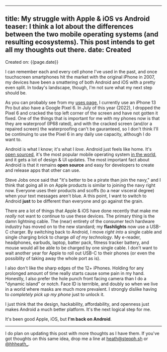 
---
title: My struggle with Apple & iOS vs Android
teaser: I think a lot about the differences between the two mobile operating systems (and resulting ecosystems). This post intends to get all my thoughts out there.
date: Created
---

Created on: {{page.date}}

I can remember each and every cell phone I've used in the past, and once touchscreen smartphones hit the market with the original iPhone in 2007, my devices have been a smattering of both Android and iOS with a pretty even split. In today's landscape, though, I'm not sure what my next step should be. 

As you can probably see from my [uses page](/pages/uses), I currently use an iPhone 13 Pro but also have a Google Pixel 6. In July of this year (2022), I dropped the Pixel 6 and cracked the top left corner of the screen and have not gotten it fixed. One of the things that is important for me with my phones now is that they are waterproof (IP68 rated), and with the cracked screen (and/or a repaired screen) the waterproofing can't be gauranteed, so I don't think I'll be continuing to use the Pixel 6 in any daily use capacity, although I do want to. 

Android is what I know; it's what I _love_. Android just feels like home. It's [open sourced](https://source.android.com/), it's the most popular mobile operating system [in the world](https://gs.statcounter.com/os-market-share/mobile/worldwide), and it gets a lot of design & UI updates. The most important fact about Android is that it remains **open source** and easy for developers to create and release apps that other can use. 

Steve Jobs once said that "it's better to be a pirate than join the navy," and I think that going all in on Apple products is similar to joining the navy right now. Everyone uses their products and scoffs (to a near visceral degree) when your text messages aren't blue. A this point, I want to switch to Android **just** to be different than everyone and go against the grain. 

There are a lot of things that Apple & iOS have done recently that make me _really_ not want to continue to use these devices. The primary thing is the damn lightning cable. The (near) entirety of the consumer tech hardware industry has moved on to the new standard; my **flashlights** now use a USB-C charger. By switching back to Android, I move _right into_ a single cable and single charging brick to charge _all of my technology_. My e-reader, headphones, earbuds, laptop, batter pack, fitness tracker battery, and mouse would all be able to be charged by one single cable. I don't want to wait another year for Apple to roll out USB-C to their phones (or even the possiblity of taking away the whole port as is). 

I also don't like the sharp edges of the 12+ iPhones. Holding for any prolonged amount of time really starts cause some pain in my hand. Honestly, I also prefer the hole punch front facing camera than I do a "dynamic island" or notch. Face ID is terrrible, and doubly so when we live in a world where masks are much more prevalent. I strongly dislike having to _completely pick up my phone_ just to unlock it. 

I just think that the design, hackability, affordability, and openness just makes Android a much better platform. It's the next logical step for me. 

It's been good Apple, iOS, but **I'm back on Android**.

---

I do plan on updating this post with more thoughts as I have them. If you've got thoughts on this same idea, drop me a line at heath@stepph.sh or [@hhheath_](https://twitter.com/hhheath_). 
